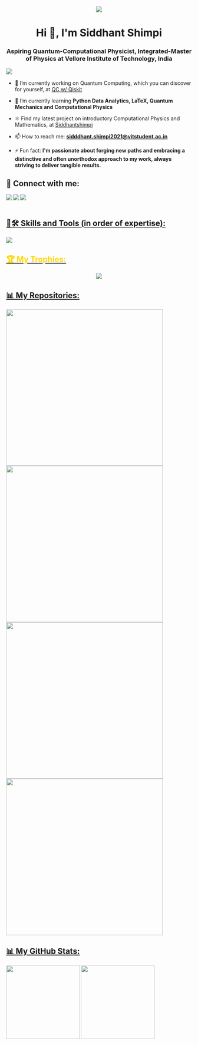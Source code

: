 <h1 align="center"><img src="https://github.com/Siddhantshimpi/Siddhantshimpi/assets/92200101/b3289899-345f-4ac1-ba22-3b98a1e427fe"/></h1>
<h1 align="center">Hi 👋, I'm Siddhant Shimpi</h1>
<h3 align="center">Aspiring Quantum-Computational Physicist, Integrated-Master of Physics at Vellore Institute of Technology, India</h3>

<p><img align="left" src="https://komarev.com/ghpvc/?username=Siddhantshimpi&color=blueviolet"/></p>

</br>

- 🔭 I’m currently working on Quantum Computing, which you can discover for yourself, at [QC w/ Qiskit](https://github.com/Siddhantshimpi/Siddhantshimpi/tree/master/Qiskit)

- 🌱 I’m currently learning **Python Data Analytics, LaTeX, Quantum Mechanics and Computational Physics**

- ⚛️ Find my latest project on introductory Computational Physics and Mathematics, at [Siddhantshimpi](https://github.com/Siddhantshimpi/Siddhantshimpi/tree/master)

- 📫 How to reach me: **sidddhant.shimpi2021@vitstudent.ac.in**

- ⚡ Fun fact: **I'm passionate about forging new paths and embracing a distinctive and often unorthodox approach to my work, always striving to deliver tangible results.**

<h2 align="left">🔗 Connect with me:</h2>

<a href = "https://www.linkedin.com/in/siddhant-shimpi-436962235"><img align="left" src="https://skillicons.dev/icons?i=linkedin"/></a>
<a href = "https://www.instagram.com/siddhant_1406"><img align="left" src="https://skillicons.dev/icons?i=instagram"/>
<a href = "https://stackoverflow.com/users/20734578/siddhant-shimpi"><img align="left" src="https://skillicons.dev/icons?i=stackoverflow"/>

<br/><br/>

<h2 align="left">🧠🛠️ Skills and Tools (in order of expertise):</h2>
<p align="left"><img src="https://skillicons.dev/icons?i=md,latex,py,git,java,visualstudio,cpp,r,html,css,arduino,matlab&perline=6"></p>

<h2 align="left" style="color:gold;">🏆 My Trophies:</h2>
<p align="center"><img src="https://github-profile-trophy.vercel.app/?username=Siddhantshimpi&theme=juicyfresh" />

<br/>

<h2 align="left">📊 My Repositories:</h2>

<img align="center" src="https://github-readme-stats.vercel.app/api/pin/?username=Siddhantshimpi&repo=Siddhantshimpi&theme=codeSTACKr" width="425"><img align="center" src="https://github-readme-stats.vercel.app/api/pin/?username=Siddhantshimpi&repo=Semester-3&theme=codeSTACKr" width="425">
<img align="center" src="https://github-readme-stats.vercel.app/api/pin/?username=Siddhantshimpi&repo=Semester-4&theme=codeSTACKr" width="425"><img align="center" src="https://github-readme-stats.vercel.app/api/pin/?username=Siddhantshimpi&repo=Semester-5&theme=codeSTACKr" width="425">
<br/>

<h2 align="left">📊 My GitHub Stats:</h2>
<a href="https://github.com/anuraghazra/github-readme-stats"><img height=200 align="left" src="https://github-readme-stats.vercel.app/api?username=Siddhantshimpi&show_icons=true&theme=highcontrast">
<a href="https://github.com/anuraghazra/convoychat"><img height=200 align="center" src="https://github-readme-stats.vercel.app/api/top-langs?username=Siddhantshimpi&theme=vision-friendly-dark&layout=donut&langs_count=8&card_width=320">
<br/>
